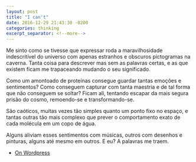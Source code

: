 ```yaml
---
layout: post
title: "I can't"
date: 2016-12-29 21:43:30 -0200
categories: thinking
excerpt_separator: <!--more-->
---
```


Me sinto como se tivesse que expressar roda a maravilhosidade indescritível do
universo com apenas estranhos e obscuros pictogramas na caverna.<!--more-->
Tanta coisa para descrever mas sem as palavras certas, e as que existem ficam
me trapaceando mudando o seu significado.

Como um amontoado de proteínas consegue guardar tantas emoções e sentimentos?
Como conseguem capturar com tanta maestria e de tal forma que não conseguem se
soltar? Ficam ali, tentando escapar da mais segura prisão do cosmo, remoendo-se
e transformando-se.

São caóticos, muitas vezes tão simples quanto um ponto fixo no espaço, e tantas
outras tão mais complexo que prever o comportamento exato de cada molécula em um
copo de água.

Alguns aliviam esses sentimentos com músicas, outros com desenhos e pinturas,
alguns até mesmo em outros. E eu? A palavras me traem.

- [On Wordpress](https://k4t0mono.wordpress.com/2016/12/29/i-cant/)
